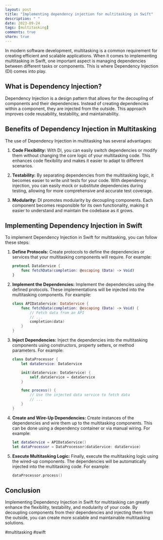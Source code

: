 ```yaml
---
layout: post
title: "Implementing dependency injection for multitasking in Swift"
description: " "
date: 2023-09-24
tags: [multitasking]
comments: true
share: true
---
```


In modern software development, multitasking is a common requirement for creating efficient and scalable applications. When it comes to implementing multitasking in Swift, one important aspect is managing dependencies between different tasks or components. This is where Dependency Injection (DI) comes into play.

## What is Dependency Injection?

Dependency Injection is a design pattern that allows for the decoupling of components and their dependencies. Instead of creating dependencies within a component, they are injected from the outside. This approach improves code reusability, testability, and maintainability.

## Benefits of Dependency Injection in Multitasking

The use of Dependency Injection in multitasking has several advantages:

1. **Code Flexibility:** With DI, you can easily switch dependencies or modify them without changing the core logic of your multitasking code. This enhances code flexibility and makes it easier to adapt to different scenarios.

2. **Testability:** By separating dependencies from the multitasking logic, it becomes easier to write unit tests for your code. With dependency injection, you can easily mock or substitute dependencies during testing, allowing for more comprehensive and accurate test coverage.

3. **Modularity:** DI promotes modularity by decoupling components. Each component becomes responsible for its own functionality, making it easier to understand and maintain the codebase as it grows.

## Implementing Dependency Injection in Swift

To implement Dependency Injection in Swift for multitasking, you can follow these steps:

1. **Define Protocols:** Create protocols to define the dependencies or services that your multitasking components will require. For example:

   ```swift
   protocol DataService {
       func fetchData(completion: @escaping (Data) -> Void)
   }
   ```

2. **Implement the Dependencies:** Implement the dependencies using the defined protocols. These implementations will be injected into the multitasking components. For example:

   ```swift
   class APIDataService: DataService {
       func fetchData(completion: @escaping (Data) -> Void) {
           // Fetch data from an API
           // ...
           completion(data)
       }
   }
   ```

3. **Inject Dependencies:** Inject the dependencies into the multitasking components using constructors, property setters, or method parameters. For example:

   ```swift
   class DataProcessor {
       let dataService: DataService

       init(dataService: DataService) {
           self.dataService = dataService
       }

       func process() {
           // Use the injected data service to fetch data
           // ...
       }
   }
   ```

4. **Create and Wire-Up Dependencies:** Create instances of the dependencies and wire them up to the multitasking components. This can be done using a dependency container or via manual wiring. For example:

   ```swift
   let dataService = APIDataService()
   let dataProcessor = DataProcessor(dataService: dataService)
   ```

5. **Execute Multitasking Logic:** Finally, execute the multitasking logic using the wired-up components. The dependencies will be automatically injected into the multitasking code. For example:

   ```swift
   dataProcessor.process()
   ```

## Conclusion

Implementing Dependency Injection in Swift for multitasking can greatly enhance the flexibility, testability, and modularity of your code. By decoupling components from their dependencies and injecting them from the outside, you can create more scalable and maintainable multitasking solutions.

#multitasking #swift
